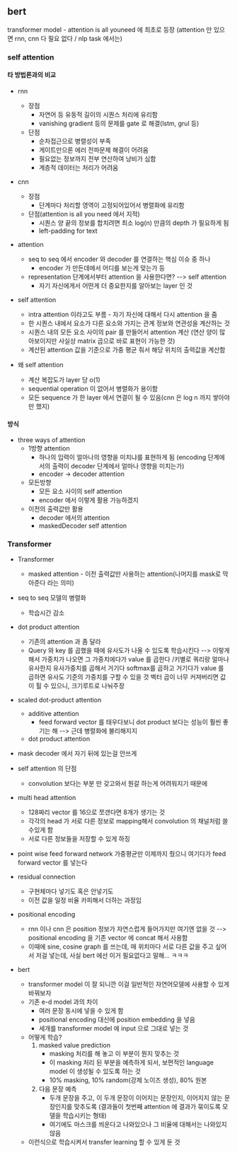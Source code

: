 ## bert
transformer model - attention is all youneed 에 최초로 등장
(attention 만 있으면 rnn, cnn 다 필요 없다 / nlp task 에서는)
### self attention
#### 타 방법론과의 비교
* rnn
	* 장점
		* 자연어 등 유동적 길이의 시퀀스 처리에 유리함
		* vanishing gradient 등의 문제를 gate 로 해결(lstm, grul 등)
	* 단점
		* 순차접근으로 병렬성이 부족
		* 게이트만으론 에러 전파문제 해결이 어려움
		* 필요없는 정보까지 전부 연산하여 낭비가 심함
		* 계층적 데이터는 처리가 어려움
* cnn
	* 장점
		* 단계마다 처리할 영역이 고정되어있어서 병렬화에 유리함
	* 단점(attention is all you need 에서 지적)
		* 시퀀스 양 끝의 정보를 합치려면 최소 log(n) 만큼의 depth 가 필요하게 됨
		* left-padding for text
* attention
	* seq to seq 에서 encoder 와 decoder 를 연결하는 핵심 이슈 중 하나
		* encoder 가 만든데에서 어디를 보는게 맞는가 등 
	* representation 단계에서부터 attention 을 사용한다면? --> self attention
		- 자기 자신에게서 어떤게 더 중요한지를 알아보는 layer 인 것
* self attention
	* intra attention 이라고도 부름 - 자기 자신에 대해서 다시 attention 을 줌
	* 한 시퀀스 내에서 요소가 다른 요소와 가지는 관계 정보와 연관성을 계산하는 것
	* 시퀀스 내의 모든 요소 사이의 pair 를 만들어서 attention 계산
	(연산 양이 많아보이지만 사실상 matrix 곱으로 바로 표현이 가능한 것)
	* 계산된 attention 값을 기준으로 가중 평균 줘서 해당 위치의 출력값을 계산함

* 왜 self attention
	* 계산 복잡도가 layer 당 o(1)
	* sequential operation 이 없어서 병렬화가 용이함
	* 모든 sequence 가 한 layer 에서 연결이 될 수 있음(cnn 은 log n 까지 쌓아야만 했지)

#### 방식
* three ways of attention
	* 1방향 attention
		- 하나의 입력이 얼마나의 영향을 미치냐를 표현하게 됨 (encoding 단계에서의 출력이 decoder 단계에서 얼마나 영향을 미치는가)
		- encoder -> decoder attention
	* 모든방향
		- 모든 요소 사이의 self attention
		- encoder 에서 이렇게 활용 가능하겠지
	* 이전의 출력값만 활용
		- decoder 에서의 attention
		- maskedDecoder self attention

### Transformer
* Transformer
	* masked attention - 이전 출력값만 사용하는 attention(나머지를 mask로 막아준다 라는 의미)
* seq to seq 모델의 병렬화
	* 학습시간 감소
* dot product attention
	* 기존의 attention 과 좀 달라
	* Query 와 key 를 곱했을 때에 유사도가 나올 수 있도록 학습시킨다
	--> 이렇게 해서 가중치가 나오면 그 가중치에다가 value 를 곱한다
	/키별로 쿼리랑 얼마나 유사한지 유사가중치를 곱해서 거기다 softmax를 곱하고 거기다가 value 를 곱하면 유사도 기준의 가중치를 구할 수 있을 것
	벡터 곱이 너무 커져버리면 값이 튈 수 있으니, 크기루트로 나눠주장
* scaled dot-product attention
	* additive attention
		* feed forward vector 를 태우다보니 dot product 보다는 성능이 훨씬 좋기는 해 --> 근데 병렬화에 불리해지지
	* dot product attention


* mask decoder 에서 자기 뒤에 있는걸 안쓰게



* self attention 의 단점
	* convolution 보다는 부분 만 갖고와서 뭔갈 하는게 어려워지기 때문에
* multi head attention
	* 128짜리 vector 를 16으로 쪼갠다면 8개가 생기는 것
	* 각각의 head 가 서로 다른 정보로 mapping해서 convolution 의 채널처럼 쓸 수있게 함
	* 서로 다른 정보들을 저장할 수 있게 하징

* point wise feed forward network
가중평균만 이제까지 줬으니 여기다가 feed forward vector 를 넣는다

* residual connection
	* 구현체마다 넣기도 혹은 안넣기도
	* 이전 값을 일정 비율 카피해서 더하는 과정임

* positional encoding
	* rnn 이나 cnn 은 position 정보가 자연스럽게 들어가지만 여기엔 없을 것 --> positional encoding 을 기존 vector 에 concat 해서 사용함
	* 이때에 sine, cosine graph 를 쓰는데, 매 위치마다 서로 다른 값을 주고 싶어서 저걸 넣는데, 사실 bert 에선 이거 필요없다고 말해... ㅋㅋㅋ



* bert
	* transformer model 이 잘 되니깐 이걸 일반적인 자연어모델에 사용할 수 있게 바꿔보자
	* 기존 e-d  model 과의 차이
		* 여러 문장 동시에 넣을 수 있게 함
		* positional encoding 대신에 position embedding 을 넣음
		* 세개를 transformer model 에 input 으로 그대로 넣는 것
	* 어떻게 학습?	
		1. masked value prediction
			* masking 처리를 해 놓고 이 부분이 뭔지 맞추는 것
			* 이 masking 처리 된 부분을 예측하게 되서, 보편적인 language model 이 생성될 수 있도록 하는 것
			* 10% masking, 10% random(강제 노이즈 생성), 80% 원본 
		2. 다음 문장 예측
			* 두개 문장을 주고, 이 두개 문장이 이어지는 문장인지, 이어지지 않는 문장인지를 맞추도록
			(결과들이 첫번째 attention 에 결과가 묶이도록 모델을 학습시키는 형태)
			* 여기에도 마스크를 씌운다고 나와있으나 그 비율에 대해서는 나와있지 않음
	* 이런식으로 학습시켜서 transfer learning 할 수 있게 둔 것





